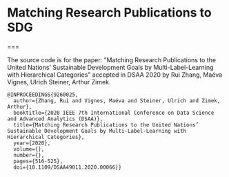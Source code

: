 # Matching Research Publications to SDG
===

The source code is for the paper: ”Matching Research Publications to the United Nations’ Sustainable Development Goals by Multi-Label-Learning with Hierarchical Categories" accepted in DSAA 2020 by Rui Zhang, Maéva Vignes, Ulrich Steiner, Arthur Zimek.


```
@INPROCEEDINGS{9260025,
  author={Zhang, Rui and Vignes, Maéva and Steiner, Ulrich and Zimek, Arthur},
  booktitle={2020 IEEE 7th International Conference on Data Science and Advanced Analytics (DSAA)}, 
  title={Matching Research Publications to the United Nations’ Sustainable Development Goals by Multi-Label-Learning with Hierarchical Categories}, 
  year={2020},
  volume={},
  number={},
  pages={516-525},
  doi={10.1109/DSAA49011.2020.00066}}
```
